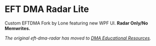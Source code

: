 # EFT DMA Radar Lite

Custom EFTDMA Fork by Lone featuring new WPF UI. **Radar Only/No Memwrites.**

*The original eft-dma-radar has moved to [DMA Educational Resources](https://github.com/dma-educational-resources/eft-dma-radar).*
